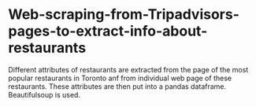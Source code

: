 # Web-scraping-from-Tripadvisors-pages-to-extract-info-about-restaurants
Different attributes of restaurants are extracted from the page of the most popular restaurants in Toronto anf from individual web page of these restaurants. These attributes are then put into a pandas dataframe. Beautifulsoup is used.


